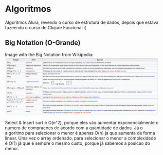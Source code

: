 # Algoritmos
Algoritmos Alura, revendo o curso de estrutura de dados, depois que estava fazeendo o curso de Clojure Funcional :) 

## Big Notation (O-Grande)
Image with the Big Notation from Wikipedia:
![alt text](./images/bignotation-wikipedia.png)

Select & Insert sort é O(n^2), porque eles vão aumentar exponencialmente o numero de compracoes de acordo com a quantidade de dados.
Já o algoritmo para selecionar o menor é apenas O(n) ja que aumenta de forma linear.
Uma vez o array ordenado, para selecionar o menor a complexidade é O(1) já que é sempre o mesmo custo, porque já sabemos a posicao do menor.


